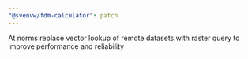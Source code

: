 ```yaml
---
"@svenvw/fdm-calculator": patch
---
```


At norms replace vector lookup of remote datasets with raster query to improve performance and reliability
